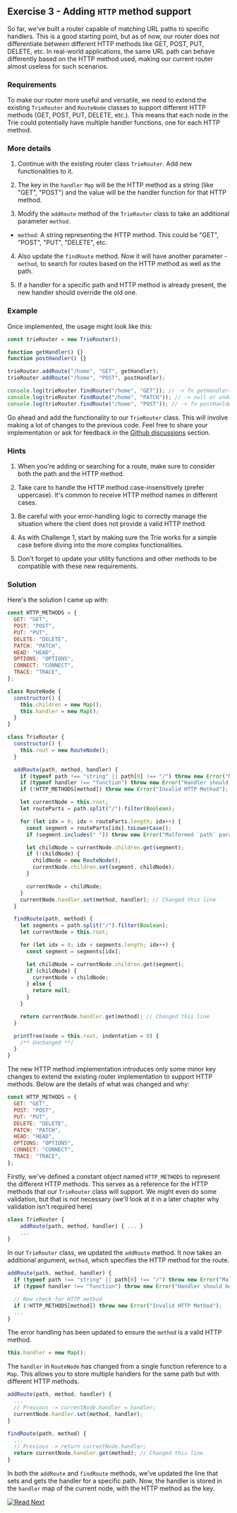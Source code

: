 ## Exercise 3 - Adding `HTTP` method support

So far, we've built a router capable of matching URL paths to specific handlers. This is a good starting point, but as of now, our router does not differentiate between different HTTP methods like GET, POST, PUT, DELETE, etc. In real-world applications, the same URL path can behave differently based on the HTTP method used, making our current router almost useless for such scenarios.

### Requirements

To make our router more useful and versatile, we need to extend the existing `TrieRouter` and `RouteNode` classes to support different HTTP methods (GET, POST, PUT, DELETE, etc.). This means that each node in the Trie could potentially have multiple handler functions, one for each HTTP method.

### More details

1. Continue with the existing router class `TrieRouter`. Add new functionalities to it.

2. The key in the `handler` `Map` will be the HTTP method as a string (like "GET", "POST") and the value will be the handler function for that HTTP method.

3. Modify the `addRoute` method of the `TrieRouter` class to take an additional parameter `method`.

- `method`: A string representing the HTTP method. This could be "GET", "POST", "PUT", "DELETE", etc.

4. Also update the `findRoute` method. Now it will have another parameter - `method`, to search for routes based on the HTTP method as well as the path.

5. If a handler for a specific path and HTTP method is already present, the new handler should override the old one.

### Example

Once implemented, the usage might look like this:

```js
const trieRouter = new TrieRouter();

function getHandler() {}
function postHandler() {}

trieRouter.addRoute("/home", "GET", getHandler);
trieRouter.addRoute("/home", "POST", postHandler);

console.log(trieRouter.findRoute("/home", "GET")); // -> fn getHandler() {..}
console.log(trieRouter.findRoute("/home", "PATCH")); // -> null or undefined
console.log(trieRouter.findRoute("/home", "POST")); // -> fn postHanlder() {..}
```

Go ahead and add the functionality to our `TrieRouter` class. This will involve making a lot of changes to the previous code. Feel free to share your implementation or ask for feedback in the [Github discussions](https://github.com/ishtms/learn-nodejs-hard-way/discussions) section.

### Hints

1. When you're adding or searching for a route, make sure to consider both the path and the HTTP method.

2. Take care to handle the HTTP method case-insensitively (prefer uppercase). It's common to receive HTTP method names in different cases.

3. Be careful with your error-handling logic to correctly manage the situation where the client does not provide a valid HTTP method.

4. As with Challenge 1, start by making sure the Trie works for a simple case before diving into the more complex functionalities.

5. Don't forget to update your utility functions and other methods to be compatible with these new requirements.

### Solution

Here's the solution I came up with:

```js
const HTTP_METHODS = {
  GET: "GET",
  POST: "POST",
  PUT: "PUT",
  DELETE: "DELETE",
  PATCH: "PATCH",
  HEAD: "HEAD",
  OPTIONS: "OPTIONS",
  CONNECT: "CONNECT",
  TRACE: "TRACE",
};

class RouteNode {
  constructor() {
    this.children = new Map();
    this.handler = new Map();
  }
}

class TrieRouter {
  constructor() {
    this.root = new RouteNode();
  }

  addRoute(path, method, handler) {
    if (typeof path !== "string" || path[0] !== "/") throw new Error("Malformed path provided.");
    if (typeof handler !== "function") throw new Error("Handler should be a function");
    if (!HTTP_METHODS[method]) throw new Error("Invalid HTTP Method");

    let currentNode = this.root;
    let routeParts = path.split("/").filter(Boolean);

    for (let idx = 0; idx < routeParts.length; idx++) {
      const segment = routeParts[idx].toLowerCase();
      if (segment.includes(" ")) throw new Error("Malformed `path` parameter");

      let childNode = currentNode.children.get(segment);
      if (!childNode) {
        childNode = new RouteNode();
        currentNode.children.set(segment, childNode);
      }

      currentNode = childNode;
    }
    currentNode.handler.set(method, handler); // Changed this line
  }

  findRoute(path, method) {
    let segments = path.split("/").filter(Boolean);
    let currentNode = this.root;

    for (let idx = 0; idx < segments.length; idx++) {
      const segment = segments[idx];

      let childNode = currentNode.children.get(segment);
      if (childNode) {
        currentNode = childNode;
      } else {
        return null;
      }
    }

    return currentNode.handler.get(method); // Changed this line
  }

  printTree(node = this.root, indentation = 0) {
    /** Unchanged **/
  }
}
```

The new HTTP method implementation introduces only some minor key changes to extend the existing router implementation to support HTTP methods. Below are the details of what was changed and why:

```js
const HTTP_METHODS = {
  GET: "GET",
  POST: "POST",
  PUT: "PUT",
  DELETE: "DELETE",
  PATCH: "PATCH",
  HEAD: "HEAD",
  OPTIONS: "OPTIONS",
  CONNECT: "CONNECT",
  TRACE: "TRACE",
};
```

Firstly, we've defined a constant object named `HTTP_METHODS` to represent the different HTTP methods. This serves as a reference for the HTTP methods that our `TrieRouter` class will support. We might even do some validation, but that is not necessary (we'll look at it in a later chapter why validation isn't required here)

```js
class TrieRouter {
    addRoute(path, method, handler) { ... }
    ...
}
```

In our `TrieRouter` class, we updated the `addRoute` method. It now takes an additional argument, `method`, which specifies the HTTP method for the route.

```js
addRoute(path, method, handler) {
  if (typeof path !== "string" || path[0] !== "/") throw new Error("Malformed path provided.");
  if (typeof handler !== "function") throw new Error("Handler should be a function");

  // New check for HTTP method
  if (!HTTP_METHODS[method]) throw new Error("Invalid HTTP Method");
  ...
}
```

The error handling has been updated to ensure the `method` is a valid HTTP method.

```js
this.handler = new Map();
```

The `handler` in `RouteNode` has changed from a single function reference to a `Map`. This allows you to store multiple handlers for the same path but with different HTTP methods.

```js
addRoute(path, method, handler) {
  ...
  // Previous -> currentNode.handler = handler;
  currentNode.handler.set(method, handler);
}

findRoute(path, method) {
  ...
  // Previous -> return currentNode.handler;
  return currentNode.handler.get(method); // Changed this line
}
```

In both the `addRoute` and `findRoute` methods, we've updated the line that sets and gets the handler for a specific path. Now, the handler is stored in the `handler` map of the current node, with the HTTP method as the key.

[![Read Next](/assets/imgs/next.png)](/chapters/ch06.09-ex-dynamic-routing.md)

